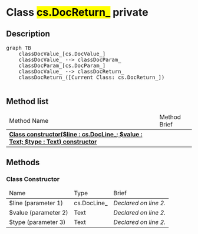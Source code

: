 <!DOCTYPE html>
<!---->
<html>
<header>
  <script src='https://cdn.jsdelivr.net/npm/mermaid/dist/mermaid.min.js'></script>
  <script src='https://cdn.jsdelivr.net/npm/marked/marked.min.js'></script>
  <link 
    href='https://cdn.jsdelivr.net/npm/bootstrap@5.0.0-beta2/dist/css/bootstrap.min.css'
    rel='stylesheet'
    integrity='sha384-BmbxuPwQa2lc/FVzBcNJ7UAyJxM6wuqIj61tLrc4wSX0szH/Ev+nYRRuWlolflfl'
    crossorigin='anonymous'
  >
  <script 
    src='https://cdn.jsdelivr.net/npm/bootstrap@5.0.0-beta2/dist/js/bootstrap.bundle.min.js'
    integrity='sha384-b5kHyXgcpbZJO/tY9Ul7kGkf1S0CWuKcCD38l8YkeH8z8QjE0GmW1gYU5S9FOnJ0'
    crossorigin='anonymous'
  ></script>
  <title>Class DocReturn_</title>
  <meta charset='ASCII' />
  <meta name='generator' value='4D Documentation' />
</header>
<body>
<div id='content' class='container'>

<h1>Class <mark>cs.DocReturn_</mark> <span class='badge bg-danger' data-bs-toggle='tooltip' title='To be use internally in a namespace' >private</span>
</h1>

<h2>Description</h2>

<pre class='mermaid'>
graph TB
    classDocValue_[cs.DocValue_]
    classDocValue_ --> classDocParam_
    classDocParam_[cs.DocParam_]
    classDocValue_ --> classDocReturn_
    classDocReturn_([Current Class: cs.DocReturn_])

</pre>



<h2>Method list</h2>

<table class='table table-hover'>
  <thead>
  <tr>  <td>Method Name</th>
  <td>Method Brief</th>
  </tr></thead>
  <tbody>
  <tr>
    <td class='table-success'><a href='#class-constructor'><strong>Class constructor($line : cs.DocLine_; $value : Text; $type : Text)<strong> <span class='badge bg-primary' data-bs-toggle='tooltip' title='Class Constructor' >constructor</span></a></td>
    <td class='table-success'></td>
  </tr>
</tbody>
</table>

<h2>Methods</h2>

<h3 id='class-constructor'><strong>Class Constructor</strong></h3>

<table class='table '>
  <thead>
  <tr>  <td>Name</th>
  <td>Type</th>
  <td>Brief</th>
  </tr></thead>
  <tbody>
  <tr>
    <td class='table-primary'>$line (parameter 1)</td>
    <td class='table-primary'>cs.DocLine_</td>
    <td class='table-primary'><em>Declared on line 2.</n></td>
  </tr>
  <tr>
    <td class='table-primary'>$value (parameter 2)</td>
    <td class='table-primary'>Text</td>
    <td class='table-primary'><em>Declared on line 2.</n></td>
  </tr>
  <tr>
    <td class='table-primary'>$type (parameter 3)</td>
    <td class='table-primary'>Text</td>
    <td class='table-primary'><em>Declared on line 2.</n></td>
  </tr>
</tbody>
</table>


















</div>
  <script>
    document.getElementById('content').innerHTML =
    marked(document.getElementById('content').innerHTML);
    mermaid.initialize({startOnLoad:true});  </script>
</body>
